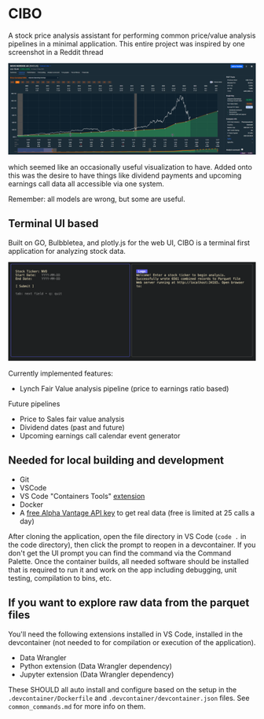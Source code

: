 # CIBO

A stock price analysis assistant for performing common price/value analysis pipelines in a minimal application. This entire project was inspired by one screenshot in a Reddit thread

![novo_visualization](./docs/images/novo_visualiztion_1.png)

which seemed like an occasionally useful visualization to have. Added onto this was the desire to have things like dividend payments and upcoming earnings call data all accessible via one system.

Remember: all models are wrong, but some are useful.

## Terminal UI based

Built on GO, Bulbbletea, and plotly.js for the web UI, CIBO is a terminal first application for analyzing stock data.

![TUI](./docs/images/tui.png)

Currently implemented features:

- Lynch Fair Value analysis pipeline (price to earnings ratio based)

Future pipelines

- Price to Sales fair value analysis
- Dividend dates (past and future)
- Upcoming earnings call calendar event generator

## Needed for local building and development

- Git
- VSCode
- VS Code "Containers Tools" [extension](https://marketplace.visualstudio.com/items?itemName=ms-azuretools.vscode-containers)
- Docker
- A [free Alpha Vantage API key](https://www.alphavantage.co/support/#api-key) to get real data (free is limited at 25 calls a day)

After cloning the application, open the file directory in VS Code (`code .` in the code directory), then click the prompt to reopen in a devcontainer. If you don't get the UI prompt you can find the command via the Command Palette. Once the container builds, all needed software should be installed that is required to run it and work on the app including debugging, unit testing, compilation to bins, etc.

## If you want to explore raw data from the parquet files

You'll need the following extensions installed in VS Code, installed in the devcontainer (not needed to for compilation or execution of the application).

- Data Wrangler
- Python extension (Data Wrangler dependency)
- Jupyter extension (Data Wrangler dependency)

These SHOULD all auto install and configure based on the setup in the `.devcontainer/Dockerfile` and `.devcontainer/devcontainer.json` files. See `common_commands.md` for more info on them.
